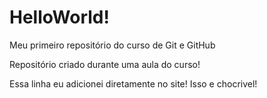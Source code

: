 # HelloWorld!
 Meu primeiro repositório do curso de Git e GitHub

 Repositório criado durante uma aula do curso!

 Essa linha eu adicionei diretamente no site! Isso e chocrivel!
